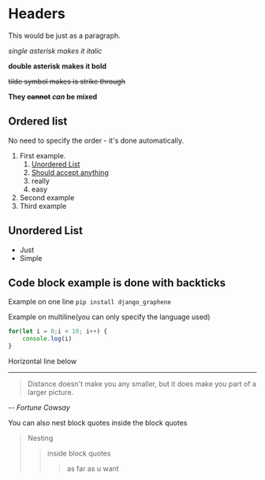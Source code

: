 # Headers

This would be just as a paragraph. 

*single asterisk makes it italic*

**double asterisk makes it bold**

~~tilde symbol makes is strike through~~

**They ~~cannot~~ *can* be mixed**

## Ordered list
No need to specify the order - it's done automatically.
1. First example. 
	1. [Unordered List](#unordered-list)
	1. [Should accept anything](#code-block-example-is-done-with-backticks)
	1. really
	1. easy
1. Second example
1. Third example

## Unordered List
- Just
- Simple

## Code block example is done with backticks 

Example on one line `pip install django_graphene`

Example on multiline(you can only specify the language used) 

```js
for(let i = 0;i < 10; i++) {
    console.log(i)
}
```

Horizontal line below

---

> Distance doesn't make you any smaller, 
but it does make you part of a larger picture.

-- <cite> Fortune Cowsay </cite>

You can also nest block quotes inside the block quotes
> Nesting
>> inside block quotes
>>> as far as u want


